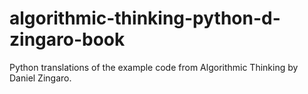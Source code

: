 # algorithmic-thinking-python-d-zingaro-book
Python translations of the example code from Algorithmic Thinking by Daniel Zingaro.

